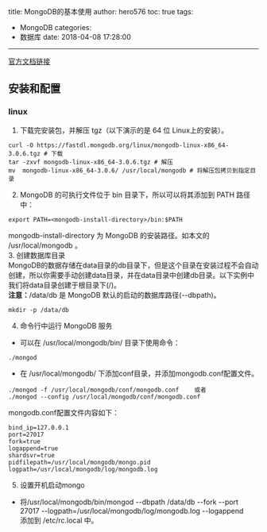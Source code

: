 title: MongoDB的基本使用
author: hero576
toc: true
tags:
  - MongoDB
categories:
  - 数据库
date: 2018-04-08 17:28:00
---
> 
<!-- more -->


[官方文档链接](https://docs.mongodb.com/manual/introduction/)
## 安装和配置
### linux

1. 下载完安装包，并解压 tgz（以下演示的是 64 位 Linux上的安装）。
```shell
curl -O https://fastdl.mongodb.org/linux/mongodb-linux-x86_64-3.0.6.tgz # 下载
tar -zxvf mongodb-linux-x86_64-3.0.6.tgz # 解压
mv  mongodb-linux-x86_64-3.0.6/ /usr/local/mongodb # 将解压包拷贝到指定目录
 ```
2. MongoDB 的可执行文件位于 bin 目录下，所以可以将其添加到 PATH 路径中：  
```shell
export PATH=<mongodb-install-directory>/bin:$PATH
```
mongodb-install-directory 为 MongoDB 的安装路径。如本文的 /usr/local/mongodb 。  
3. 创建数据库目录  
MongoDB的数据存储在data目录的db目录下，但是这个目录在安装过程不会自动创建，所以你需要手动创建data目录，并在data目录中创建db目录。以下实例中我们将data目录创建于根目录下(/)。  
__注意：__/data/db 是 MongoDB 默认的启动的数据库路径(--dbpath)。
```shell
mkdir -p /data/db
```
4. 命令行中运行 MongoDB 服务
 - 可以在 /usr/local/mongodb/bin/ 目录下使用命令：　　
```shell
./mongod
```
 - 在 /usr/local/mongodb/ 下添加conf目录，并添加mongodb.conf配置文件。
```shell
./mongod -f /usr/local/mongodb/conf/mongodb.conf 　　或者
./mongod --config /usr/local/mongodb/conf/mongodb.conf
```
mongodb.conf配置文件内容如下：
```shelldbpath=/data/db
bind_ip=127.0.0.1
port=27017
fork=true
logappend=true
shardsvr=true
pidfilepath=/usr/local/mongodb/mongo.pid
logpath=/usr/local/mongodb/log/mongodb.log
```  
5. 设置开机启动mongo  
 - 将/usr/local/mongodb/bin/mongod
  --dbpath /data/db
  --fork
  --port 27017 --logpath=/usr/local/mongodb/log/mongodb.log
  --logappend    
添加到 /etc/rc.local 中。